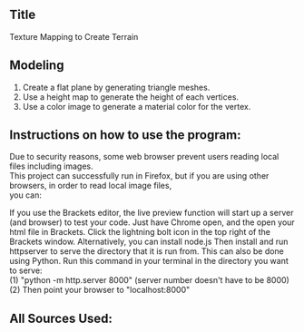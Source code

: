 
## Title 
Texture Mapping to Create Terrain

## Modeling
1. Create a flat plane by generating triangle meshes. </br>
2. Use a height map to generate the height of each vertices. </br>
3. Use a color image to generate a material color for the vertex.</br>

## Instructions on how to use the program:
Due to security reasons, some web browser prevent users reading local files including images. </br>
This project can successfully run in Firefox, but if you are using other browsers, in order to read local image files, </br>
you can: </br>
</li> If you use the Brackets editor, the live preview function will start up a server (and browser) to test your code.
Just have Chrome open, and the open your html file in Brackets. Click the lightning bolt icon in the top right of the Brackets window.
</li> Alternatively, you can install node.js Then install and run httpserver to serve the directory that it is run from.
</li> This can also be done using Python. Run this command in your terminal in the directory you want to serve: </br>
(1) "python -m http.server 8000" (server number doesn't have to be 8000) </br>
(2) Then point your browser to "localhost:8000"</br>

## All Sources Used:


